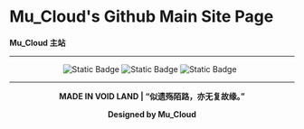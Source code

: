 # Mu_Cloud's Github Main Site Page
**Mu_Cloud 主站**

---

<div align="center">
    <img alt="Static Badge" src="https://img.shields.io/badge/Vue-3.5.13-gray?style=flat&logo=vue.js&labelColor=black">
    <img alt="Static Badge" src="https://img.shields.io/badge/Vite-6.2.0-gray?style=flat&logo=vite&labelColor=black">
    <img alt="Static Badge" src="https://img.shields.io/badge/Tailwind_CSS-4.0.17-gray?style=flat&logo=tailwindcss&labelColor=black">
    <img src="https://img.shields.io/badge/Release-VoidLand_V2-gray?style=flat&labelColor=black" alt=""/>
    <img src="https://img.shields.io/badge/DEV-1-gray?style=flat&labelColor=red" alt=""/>
</div>

---

<p align="center" style="font-weight: bold">MADE IN VOID LAND | “似遗殇陌路，亦无复故缘。”</p>

<p align="center" style="font-weight: bold">Designed by Mu_Cloud</p>
